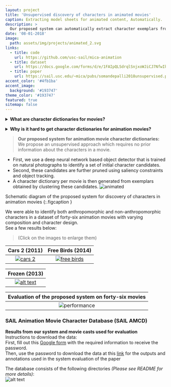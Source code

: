 ```yaml
---
layout: project
title: 'Unsupervised discovery of characters in animated movies'
caption: Extracting model sheets for animated content, Automatically.
description: >
  Our proposed system can automatically extract character exemplars from an animated movie..
date: '08-01-2018'
image: 
  path: assets/img/projects/animated_2.svg
links:
  - title: code
    url: https://github.com/usc-sail/mica-animation
  - title: dataset
    url: https://docs.google.com/forms/d/e/1FAIpQLSdrqlSnjxoWJiCJ7NfwIkFPasFWI9My58Gns1ayc8R7VagL6A/viewform
  - title: poper
    url: https://sail.usc.edu/~mica/pubs/somandepalli2018unsupervised.pdf
accent_color: '#4fb1ba'
accent_image:
  background: '#193747'
theme_color: '#193747'
featured: true
sitemap: false
---
```


<details><summary><b>
What are character dictionaries for movies?
</b></summary>
Automatic movie or multimedia content analysis requires audio-video diarization (i.e., <b>"who"</b> appeared? and <b>"when"</b>). For video diarization in particular, where the characters that appear on screen are not known, a key step is to provide a list of characters that form the <b>who appeared</b> component of the system.
We refer to such a list of characters specific to each movie <b>character dictionary</b>.
</details>
<p></p>

<details><summary><b>
Why is it hard to get character dictionaries for animation movies?
</b></summary>
Human face detection is the crux of character labeling methods for live action TV. Since human-characters can be uniquely identified by their faces, this method performs adequately well. 
But, such methods developed for human faces do not work for the digital animation genre. Animated characters, though mostly anthropomorphic (having human characteristics) are not always human-like in appearance. They can be fictional animals, inanimate objects or abstract in design.
</details>
<p></p>

> **Our proposed system for animation movie character dictionaries:**
We propose an unsupervised approach which requires no prior information about the characters in a movie.
- First, we use a deep neural network based object detector that is trained on natural photographs to identify a set of initial character candidates.
- Second, these candidates are further pruned using saliency constraints and object tracking.
- A character dictionary per movie is then generated from exemplars obtained by clustering these candidates.
![animated](https://drive.google.com/uc?id=0B3ydbkt5jAUyLUUtc2hUWm5GdzQ)

Schematic diagram of the proposed system for discovery of characters in animation movies
{:.figcaption }

We were able to identify both anthropomorphic and non-anthropomorphic characters in a dataset of forty-six animation movies with varying composition and character design.  
See a few results below:  
> (Click on the images to enlarge them)
 
Cars 2 (2011)             |  Free Birds (2014)
:-------------------------:|:-------------------------:
[![cars 2](https://drive.google.com/uc?id=0B3ydbkt5jAUycVZTc3FMbzg2RFU "Cars 2 (2011)")](https://drive.google.com/uc?id=0B3ydbkt5jAUyaklpLTRFYmh4M0U)  |  [![free birds](https://drive.google.com/uc?id=0B3ydbkt5jAUyNWNMNXJ3WjFGeVk "Free Birds (2014)")](https://drive.google.com/uc?id=0B3ydbkt5jAUyNHBMc2tHV2RsOVk)


Frozen (2013)             |
:-------------------------:|
[![alt text](https://drive.google.com/uc?id=0B3ydbkt5jAUydEo0Vzk3MVUwZjg "Frozen (2013)")](https://drive.google.com/uc?id=0B3ydbkt5jAUyWU5wSXFYTjB4Z1k) |

**Evaluation of the proposed system on forty-six movies** |
:--------------------------------------------------------:| 
![performance](https://drive.google.com/uc?id=0B3ydbkt5jAUyQ1pJYjFseEhrT0k "Performance Evaluation") |


### SAIL Animation Movie Character Database (SAIL AMCD)

**Results from our system and movie casts used for evaluation**  
Instructions to download the data:  
First, fill out this [Google form](https://docs.google.com/forms/d/e/1FAIpQLSdrqlSnjxoWJiCJ7NfwIkFPasFWI9My58Gns1ayc8R7VagL6A/viewform) with the required information to receive the password.  
Then, use the password to download the data at this [link](https://128.125.20.152:5001/sharing/khXraiWim) for the outputs and annotations used in the system evaluation of the paper  

The database consists of the following directories *(Please see README for more details)*:  
![alt text](https://drive.google.com/uc?id=0B3ydbkt5jAUyTnZ2R3p0a0dLd0k "SAIL-AMCD download")  



